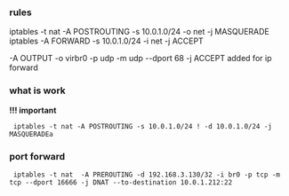 ### rules ###

 iptables -t nat -A POSTROUTING -s 10.0.1.0/24 -o net -j MASQUERADE
 iptables -A FORWARD -s 10.0.1.0/24 -i net -j ACCEPT

-A OUTPUT -o virbr0 -p udp -m udp --dport 68 -j ACCEPT
 added for ip forward


### what is work ###
**!!! important**

` iptables -t nat -A POSTROUTING -s 10.0.1.0/24 ! -d 10.0.1.0/24 -j MASQUERADEa`


### port forward ###

` iptables -t nat  -A PREROUTING -d 192.168.3.130/32 -i br0 -p tcp -m tcp --dport 16666 -j DNAT --to-destination 10.0.1.212:22`
